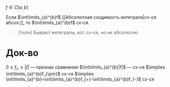 $f \in C[a,b]$

Если $\int\limits_{a}^{b}f$ [[Абсолютная сходимость интеграла|сх-ся абсол.]], то $\int\limits_{a}^{b}f$ сх-ся.

>[!note] Бывают интегралы, кот. сх-ся, но не абсолютно.
# Док-во

$0\leq f_{\pm}\leq |f|$ — признак сравнения $\int\limits_{a}^{b}|f|$ — сх-ся $\implies \int\limits_{a}^{b}f_{\pm}$ сх-ся $\implies \int\limits_{a}^{b}=\int\limits_{a}^{b}f_{+}-\int\limits_{a}^{b}f_{-}$ сх-ся